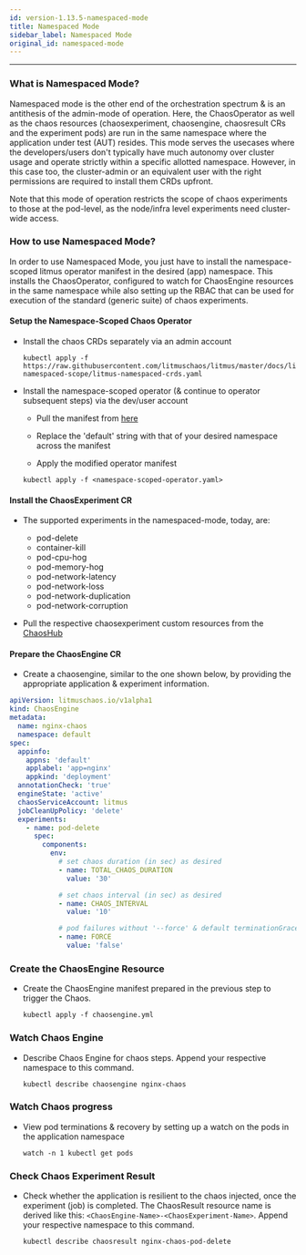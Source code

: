 ```yaml
---
id: version-1.13.5-namespaced-mode
title: Namespaced Mode
sidebar_label: Namespaced Mode
original_id: namespaced-mode
---
```

------

###  What is Namespaced Mode?

Namespaced mode is the other end of the orchestration spectrum & is an antithesis of the admin-mode of operation. Here, the ChaosOperator
as well as the chaos resources (chaosexperiment, chaosengine, chaosresult CRs and the experiment pods) are run in the same namespace where
the application under test (AUT) resides. This mode serves the usecases where the developers/users don't typically have much autonomy
over cluster usage and operate strictly within a specific allotted namespace. However, in this case too, the cluster-admin or an equivalent 
user with the right permissions are required to install them CRDs upfront.

Note that this mode of operation restricts the scope of chaos experiments to those at the pod-level, as the node/infra level experiments 
need cluster-wide access. 

### How to use Namespaced Mode?

In order to use Namespaced Mode, you just have to install the namespace-scoped litmus operator manifest in the desired (app) namespace.
This installs the ChaosOperator, configured to watch for ChaosEngine resources in the same namespace while also setting up the 
RBAC that can be used for execution of the standard (generic suite) of chaos experiments.  

#### Setup the Namespace-Scoped Chaos Operator

- Install the chaos CRDs separately via an admin account

  ```
  kubectl apply -f https://raw.githubusercontent.com/litmuschaos/litmus/master/docs/litmus-namespaced-scope/litmus-namespaced-crds.yaml
  ``` 

- Install the namespace-scoped operator (& continue to operator subsequent steps) via the dev/user account

  - Pull the manifest from [here](https://raw.githubusercontent.com/litmuschaos/litmus/master/docs/litmus-namespaced-scope/litmus-namespaced-operator.yaml)

  - Replace the 'default' string with that of your desired namespace across the manifest
  
  - Apply the modified operator manifest   

  ```
  kubectl apply -f <namespace-scoped-operator.yaml>
  ```

#### Install the ChaosExperiment CR

- The supported experiments in the namespaced-mode, today, are: 

  - pod-delete
  - container-kill
  - pod-cpu-hog
  - pod-memory-hog
  - pod-network-latency
  - pod-network-loss
  - pod-network-duplication
  - pod-network-corruption

- Pull the respective chaosexperiment custom resources from the [ChaosHub](https://hub.litmuschaos.io/generic)

#### Prepare the ChaosEngine CR 

- Create a chaosengine, similar to the one shown below, by providing the appropriate application & experiment information.

```yaml
apiVersion: litmuschaos.io/v1alpha1
kind: ChaosEngine
metadata:
  name: nginx-chaos
  namespace: default 
spec:
  appinfo:
    appns: 'default' 
    applabel: 'app=nginx'
    appkind: 'deployment'
  annotationCheck: 'true'
  engineState: 'active'
  chaosServiceAccount: litmus
  jobCleanUpPolicy: 'delete'
  experiments:
    - name: pod-delete
      spec:
        components:
          env:
            # set chaos duration (in sec) as desired
            - name: TOTAL_CHAOS_DURATION
              value: '30'

            # set chaos interval (in sec) as desired
            - name: CHAOS_INTERVAL
              value: '10'

            # pod failures without '--force' & default terminationGracePeriodSeconds
            - name: FORCE
              value: 'false'
```

### Create the ChaosEngine Resource

- Create the ChaosEngine manifest prepared in the previous step to trigger the Chaos.

  `kubectl apply -f chaosengine.yml`

### Watch Chaos Engine

- Describe Chaos Engine for chaos steps. Append your respective namespace to this command. 

  `kubectl describe chaosengine nginx-chaos`

### Watch Chaos progress

- View pod terminations & recovery by setting up a watch on the pods in the application namespace

  `watch -n 1 kubectl get pods`

### Check Chaos Experiment Result

- Check whether the application is resilient to the chaos injected, once the experiment (job) is completed. The ChaosResult resource 
  name is derived like this: `<ChaosEngine-Name>-<ChaosExperiment-Name>`. Append your respective namespace to this command.

  `kubectl describe chaosresult nginx-chaos-pod-delete`
